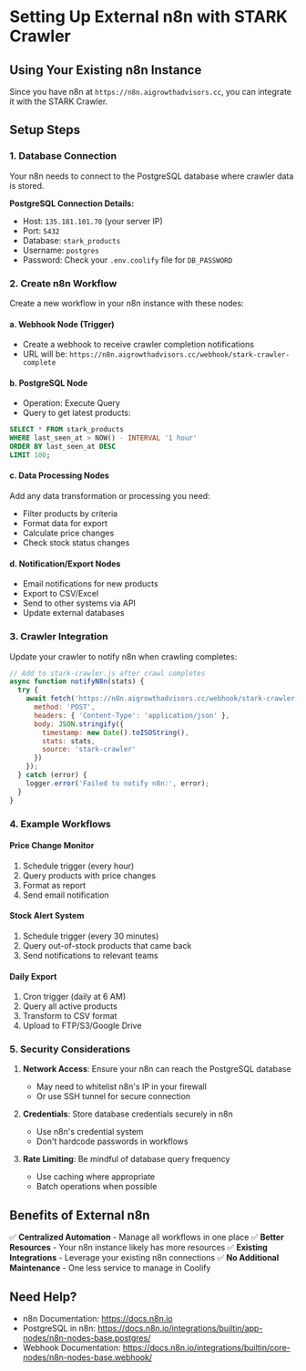 # Setting Up External n8n with STARK Crawler

## Using Your Existing n8n Instance

Since you have n8n at `https://n8n.aigrowthadvisors.cc`, you can integrate it with the STARK Crawler.

## Setup Steps

### 1. Database Connection
Your n8n needs to connect to the PostgreSQL database where crawler data is stored.

**PostgreSQL Connection Details:**
- Host: `135.181.101.70` (your server IP)
- Port: `5432`
- Database: `stark_products`
- Username: `postgres`
- Password: Check your `.env.coolify` file for `DB_PASSWORD`

### 2. Create n8n Workflow

Create a new workflow in your n8n instance with these nodes:

#### a. Webhook Node (Trigger)
- Create a webhook to receive crawler completion notifications
- URL will be: `https://n8n.aigrowthadvisors.cc/webhook/stark-crawler-complete`

#### b. PostgreSQL Node
- Operation: Execute Query
- Query to get latest products:
```sql
SELECT * FROM stark_products 
WHERE last_seen_at > NOW() - INTERVAL '1 hour'
ORDER BY last_seen_at DESC
LIMIT 100;
```

#### c. Data Processing Nodes
Add any data transformation or processing you need:
- Filter products by criteria
- Format data for export
- Calculate price changes
- Check stock status changes

#### d. Notification/Export Nodes
- Email notifications for new products
- Export to CSV/Excel
- Send to other systems via API
- Update external databases

### 3. Crawler Integration

Update your crawler to notify n8n when crawling completes:

```javascript
// Add to stark-crawler.js after crawl completes
async function notifyN8n(stats) {
  try {
    await fetch('https://n8n.aigrowthadvisors.cc/webhook/stark-crawler-complete', {
      method: 'POST',
      headers: { 'Content-Type': 'application/json' },
      body: JSON.stringify({
        timestamp: new Date().toISOString(),
        stats: stats,
        source: 'stark-crawler'
      })
    });
  } catch (error) {
    logger.error('Failed to notify n8n:', error);
  }
}
```

### 4. Example Workflows

#### Price Change Monitor
1. Schedule trigger (every hour)
2. Query products with price changes
3. Format as report
4. Send email notification

#### Stock Alert System
1. Schedule trigger (every 30 minutes)
2. Query out-of-stock products that came back
3. Send notifications to relevant teams

#### Daily Export
1. Cron trigger (daily at 6 AM)
2. Query all active products
3. Transform to CSV format
4. Upload to FTP/S3/Google Drive

### 5. Security Considerations

1. **Network Access**: Ensure your n8n can reach the PostgreSQL database
   - May need to whitelist n8n's IP in your firewall
   - Or use SSH tunnel for secure connection

2. **Credentials**: Store database credentials securely in n8n
   - Use n8n's credential system
   - Don't hardcode passwords in workflows

3. **Rate Limiting**: Be mindful of database query frequency
   - Use caching where appropriate
   - Batch operations when possible

## Benefits of External n8n

✅ **Centralized Automation** - Manage all workflows in one place
✅ **Better Resources** - Your n8n instance likely has more resources
✅ **Existing Integrations** - Leverage your existing n8n connections
✅ **No Additional Maintenance** - One less service to manage in Coolify

## Need Help?

- n8n Documentation: https://docs.n8n.io
- PostgreSQL in n8n: https://docs.n8n.io/integrations/builtin/app-nodes/n8n-nodes-base.postgres/
- Webhook Documentation: https://docs.n8n.io/integrations/builtin/core-nodes/n8n-nodes-base.webhook/